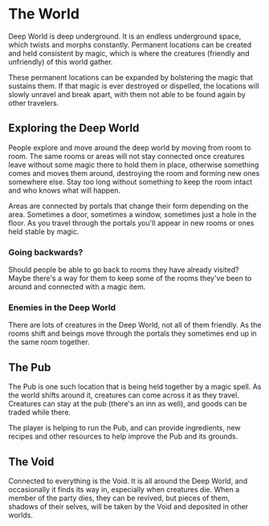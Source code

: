 # The World
Deep World is deep underground. It is an endless underground space, which twists and morphs constantly. Permanent locations can be created and held consistent by magic, which is where the creatures (friendly and unfriendly) of this world gather.

These permanent locations can be expanded by bolstering the magic that sustains them. If that magic is ever destroyed or dispelled, the locations will slowly unravel and break apart, with them not able to be found again by other travelers.

## Exploring the Deep World
People explore and move around the deep world by moving from room to room. The same rooms or areas will not stay connected once creatures leave without some magic there to hold them in place, otherwise something comes and moves them around, destroying the room and forming new ones somewhere else. Stay too long without something to keep the room intact and who knows what will happen.

Areas are connected by portals that change their form depending on the area. Sometimes a door, sometimes a window, sometimes just a hole in the floor. As you travel through the portals you'll appear in new rooms or ones held stable by magic.

### Going backwards?
Should people be able to go back to rooms they have already visited? Maybe there's a way for them to keep some of the rooms they've been to around and connected with a magic item.

### Enemies in the Deep World
There are lots of creatures in the Deep World, not all of them friendly. As the rooms shift and beings move through the portals they sometimes end up in the same room together.

## The Pub
The Pub is one such location that is being held together by a magic spell. As the world shifts around it, creatures can come across it as they travel. Creatures can stay at the pub (there's an inn as well), and goods can be traded while there.

The player is helping to run the Pub, and can provide ingredients, new recipes and other resources to help improve the Pub and its grounds.

## The Void
Connected to everything is the Void. It is all around the Deep World, and occasionally it finds its way in, especially when creatures die. When a member of the party dies, they can be revived, but pieces of them, shadows of their selves, will be taken by the Void and deposited in other worlds.
